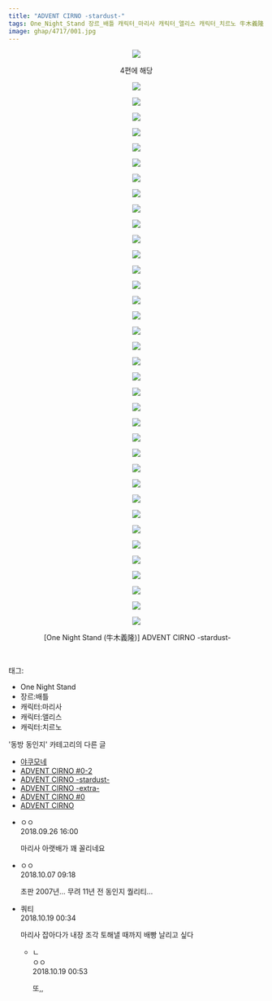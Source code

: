 ```yaml
---
title: "ADVENT CIRNO -stardust-"
tags: One_Night_Stand 장르_배틀 캐릭터_마리사 캐릭터_앨리스 캐릭터_치르노 牛木義隆 동방_동인지
image: ghap/4717/001.jpg
---
```

<div class="article">
<p style="text-align: center; clear: none; float: none;"><img src="{{ site.nasurl }}/ghap/4717/001.jpg"/></p>
<p style="text-align: center; clear: none; float: none;">4편에 해당</p>
<p style="text-align: center; clear: none; float: none;"><img src="{{ site.nasurl }}/ghap/4717/002.jpg"/></p>
<p style="text-align: center; clear: none; float: none;"><img src="{{ site.nasurl }}/ghap/4717/003.jpg"/></p>
<p style="text-align: center; clear: none; float: none;"><img src="{{ site.nasurl }}/ghap/4717/004.jpg"/></p>
<p style="text-align: center; clear: none; float: none;"><img src="{{ site.nasurl }}/ghap/4717/005.jpg"/></p>
<p style="text-align: center; clear: none; float: none;"><img src="{{ site.nasurl }}/ghap/4717/006.jpg"/></p>
<p style="text-align: center; clear: none; float: none;"><img src="{{ site.nasurl }}/ghap/4717/007.jpg"/></p>
<p style="text-align: center; clear: none; float: none;"><img src="{{ site.nasurl }}/ghap/4717/008.jpg"/></p>
<p style="text-align: center; clear: none; float: none;"><img src="{{ site.nasurl }}/ghap/4717/009.jpg"/></p>
<p style="text-align: center; clear: none; float: none;"><img src="{{ site.nasurl }}/ghap/4717/010.jpg"/></p>
<p style="text-align: center; clear: none; float: none;"><img src="{{ site.nasurl }}/ghap/4717/011.jpg"/></p>
<p style="text-align: center; clear: none; float: none;"><img src="{{ site.nasurl }}/ghap/4717/012.jpg"/></p>
<p style="text-align: center; clear: none; float: none;"><img src="{{ site.nasurl }}/ghap/4717/013.jpg"/></p>
<p style="text-align: center; clear: none; float: none;"><img src="{{ site.nasurl }}/ghap/4717/014.jpg"/></p>
<p style="text-align: center; clear: none; float: none;"><img src="{{ site.nasurl }}/ghap/4717/015.jpg"/></p>
<p style="text-align: center; clear: none; float: none;"><img src="{{ site.nasurl }}/ghap/4717/016.jpg"/></p>
<p style="text-align: center; clear: none; float: none;"><img src="{{ site.nasurl }}/ghap/4717/017.jpg"/></p>
<p style="text-align: center; clear: none; float: none;"><img src="{{ site.nasurl }}/ghap/4717/018.jpg"/></p>
<p style="text-align: center; clear: none; float: none;"><img src="{{ site.nasurl }}/ghap/4717/019.jpg"/></p>
<p style="text-align: center; clear: none; float: none;"><img src="{{ site.nasurl }}/ghap/4717/020.jpg"/></p>
<p style="text-align: center; clear: none; float: none;"><img src="{{ site.nasurl }}/ghap/4717/021.jpg"/></p>
<p style="text-align: center; clear: none; float: none;"><img src="{{ site.nasurl }}/ghap/4717/022.jpg"/></p>
<p style="text-align: center; clear: none; float: none;"><img src="{{ site.nasurl }}/ghap/4717/023.jpg"/></p>
<p style="text-align: center; clear: none; float: none;"><img src="{{ site.nasurl }}/ghap/4717/024.jpg"/></p>
<p style="text-align: center; clear: none; float: none;"><img src="{{ site.nasurl }}/ghap/4717/025.jpg"/></p>
<p style="text-align: center; clear: none; float: none;"><img src="{{ site.nasurl }}/ghap/4717/026.jpg"/></p>
<p style="text-align: center; clear: none; float: none;"><img src="{{ site.nasurl }}/ghap/4717/027.jpg"/></p>
<p style="text-align: center; clear: none; float: none;"><img src="{{ site.nasurl }}/ghap/4717/028.jpg"/></p>
<p style="text-align: center; clear: none; float: none;"><img src="{{ site.nasurl }}/ghap/4717/029.jpg"/></p>
<p style="text-align: center; clear: none; float: none;"><img src="{{ site.nasurl }}/ghap/4717/030.jpg"/></p>
<p style="text-align: center; clear: none; float: none;"><img src="{{ site.nasurl }}/ghap/4717/031.jpg"/></p>
<p style="text-align: center; clear: none; float: none;"><img src="{{ site.nasurl }}/ghap/4717/032.jpg"/></p>
<p style="text-align: center; clear: none; float: none;"><img src="{{ site.nasurl }}/ghap/4717/033.jpg"/></p>
<p style="text-align: center; clear: none; float: none;"><img src="{{ site.nasurl }}/ghap/4717/034.jpg"/></p>
<p style="text-align: center; clear: none; float: none;"><img src="{{ site.nasurl }}/ghap/4717/035.jpg"/></p>
<p style="text-align: center; clear: none; float: none;"><img src="{{ site.nasurl }}/ghap/4717/036.jpg"/></p>
<p style="text-align: center; clear: none; float: none;"><img src="{{ site.nasurl }}/ghap/4717/037.jpg"/></p>
<p style="text-align: center; clear: none; float: none;"> [One Night Stand (牛木義隆)] ADVENT CIRNO -stardust-</p>
<p><br/></p>
</div><div class="tagTrail">
<p>태그: </p>
<ul>
<li>One Night Stand</li>
<li>장르:배틀</li>
<li>캐릭터:마리사</li>
<li>캐릭터:앨리스</li>
<li>캐릭터:치르노</li>
</ul>
</div><div class="another">
<p>'동방 동인지' 카테고리의 다른 글</p>
<ul>
<li><a href="/2018-09-30-ghap_4730">야쿠모네</a></li>
<li><a href="/2018-09-25-ghap_4718">ADVENT CIRNO #0-2</a></li>
<li><a href="/2018-09-25-ghap_4717">ADVENT CIRNO -stardust-</a></li>
<li><a href="/2018-09-25-ghap_4716">ADVENT CIRNO -extra-</a></li>
<li><a href="/2018-09-25-ghap_4715">ADVENT CIRNO #0</a></li>
<li><a href="/2018-09-25-ghap_4714">ADVENT CIRNO</a></li>
</ul>
</div><div class="cb_module cb_fluid">
<div class="cb_wrt cb_profile">
<div class="comment">
<ul>
<li class="cb_thumb_off" id="comment15339972">
<div class="cb_comment_area">
<div class="cb_info_area">
<div class="cb_section">
<span class="cb_nick_name">ㅇㅇ</span>
</div>
<div class="cb_section">
<span class="cb_date">2018.09.26 16:00 </span>
</div>
</div>
<div class="cb_dsc_comment">
<p class="cb_dsc">
											마리사 아랫배가 꽤 꼴리네요
										</p>
</div>
</div></li>
<li class="cb_thumb_off" id="comment15347335">
<div class="cb_comment_area">
<div class="cb_info_area">
<div class="cb_section">
<span class="cb_nick_name">ㅇㅇ</span>
</div>
<div class="cb_section">
<span class="cb_date">2018.10.07 09:18 </span>
</div>
</div>
<div class="cb_dsc_comment">
<p class="cb_dsc">
											초판 2007년... 무려 11년 전 동인지 퀄리티...
										</p>
</div>
</div></li>
<li class="cb_thumb_off" id="comment15358013">
<div class="cb_comment_area">
<div class="cb_info_area">
<div class="cb_section">
<span class="cb_nick_name">쿼티</span>
</div>
<div class="cb_section">
<span class="cb_date">2018.10.19 00:34 </span>
</div>
</div>
<div class="cb_dsc_comment">
<p class="cb_dsc">
											마리사 잡아다가 내장 조각 토해낼 때까지 배빵 날리고 싶다
										</p>
</div>
<ul>
<li class="cb_thumb_off" id="comment15358023">
<span class="cb_bu_subnode">ㄴ</span>
<div class="cb_comment_area">
<div class="cb_info_area">
<div class="cb_section">
<span class="cb_nick_name">ㅇㅇ</span>
</div>
<div class="cb_section">
<span class="cb_date">2018.10.19 00:53 </span>
</div>
</div>
<div class="cb_dsc_comment">
<p class="cb_dsc">
																또,,
															</p>
</div>
</div>
</li>
</ul>
</div></li>
</ul>
</div>
</div><!-- commentList close -->
</div>
